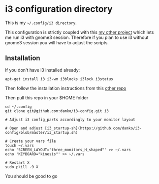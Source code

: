 # i3 configuration directory

This is my `~/.config/i3 directory`. 

This configuration is strictly coupled with this [my other project](https://github.com/damko/i3-gnome3) which lets me run i3 with gnome3 session. Therefore if you plan to use i3 without gnome3 session you will have to adjust the scripts. 

## Installation

If you don't have i3 installed already:

	apt-get install i3 i3-wm i3blocks i3lock i3status

Then follow the installation instructions from this [other repo](https://github.com/damko/i3-gnome3)

Then pull this repo in your $HOME folder

	cd ~/.config
	git clone git@github.com:damko/i3-config.git i3

	# Adjust i3 config_parts accordingly to your monitor layout

	# Open and adjust [i3_startup-sh](https://github.com/damko/i3-config/blob/master/i3_startup.sh)

	# Create your vars file
	touch ~/.vars
	echo 'SCREEN_LAYOUT="three_monitors_H_shaped"' >> ~/.vars
	echo 'KEYBOARD="kinesis"' >> ~/.vars
	
	# Restart X
	sudo pkill -9 X

You should be good to go
